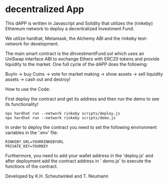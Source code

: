 # decentralized App

This dAPP is written in Javascript and Solidity that utilizes the (rinkeby) Ethereum network to deploy a decentralized
Investment Fund.

We utilize hardhat, Metamask, the Alchemy ABI and the rinkeby test-network for development.

The main smart contract is the dInvestmentFund.sol which uses an UniSwap interface ABI to exchange Ethers with ERC20
tokens and provide liquidity to the market. One full cycle of the dAPP does the following:

BuyIn -> buy Coins -> vote for market making -> show assets -> sell liquidity assets -> cash out and destroy!

How to use the Code:

First deploy the contract and get its address and then run the demo to see its functionality!

```shell
npx hardhat run --network rinkeby scripts/deploy.js
npx hardhat run --network rinkeby scripts/demo.js
```

In order to deploy the contract you need to set the following environment variables in the '.env' file:

````shell
RINKEBY_URL=YOURRINKEBYURL
PRIVATE_KEY=YOURKEY
````

Furthermore, you need to add your wallet address in the 'deploy.js' and after deployment add the contract address in '
demo.js' to execute the functions of the contract.

Developed by K.H. Scheutwinkel and T. Neumann